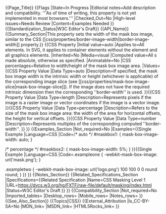 {{Page_Title}}
{{Flags
|State=In Progress
|Editorial notes=Add description and compatibility.
'''As of time of writing, this property is not yet implemented in most browsers.'''
|Checked_Out=No
|High-level issues=Needs Review
|Content=Examples Needed
}}
{{Standardization_Status|W3C Editor's Draft}}
{{API_Name}}
{{Summary_Section|This property sets the width of the mask box image, similar to the CSS [[css/properties/border-image-width|border-image-width]] property.}}
{{CSS Property
|Initial value=auto
|Applies to=All elements. In SVG, it applies to container elements without the <defs> element and all graphics elements.
|Inherited=No
|Media=visual
|Computed value=All <length>s made absolute, otherwise as specified.
|Animatable=No
|CSS percentages=Relative to width/height of the mask box image area.
|Values={{CSS Property Value
|Data Type=auto
|Description=If specified, the mask box image width is the intrinsic width or height (whichever is applicable) of the corresponding image slice (see [[css/properties/mask-box-image-slice|mask-box-image-slice]]). If the image does not have the required intrinsic dimension then the corresponding ''border-width'' is used.
}}{{CSS Property Value
|Data Type=length
|Description=Represents pixels if the image is a raster image or vector coordinates if the image is a vector image.
}}{{CSS Property Value
|Data Type=percentage
|Description=Refers to the size of the mask box image area: the width of the area for horizontal offsets, the height for vertical offsets.
}}{{CSS Property Value
|Data Type=number
|Description=Represents multiples of the corresponding computed ''border-width''.
}}
}}
{{Examples_Section
|Not_required=No
|Examples={{Single Example
|Language=CSS
|Code=/* auto */
#maskbox1: {
    mask-box-image-width: auto;
}

/* percentage */
#maskbox2: {
    mask-box-image-width: 5%;
}
}}{{Single Example
|Language=CSS
|Code=.exampleone {
    -webkit-mask-box-image: url('mask.png');
}

.exampletwo {
    -webkit-mask-box-image: url('logo.png') 100 100 0 0 round round;
}
}}
}}
{{Notes_Section}}
{{Related_Specifications_Section
|Specifications={{Related Specification
|Name=CSS Masking Level 1
|URL=https://dvcs.w3.org/hg/FXTF/raw-file/default/masking/index.html
|Status=W3C Editor's Draft
}}
}}
{{Compatibility_Section
|Not_required=No
|Imported_tables=
|Desktop_rows=
|Mobile_rows=
|Notes_rows=
}}
{{See_Also_Section}}
{{Topics|CSS}}
{{External_Attribution
|Is_CC-BY-SA=No
|MDN_link=
|MSDN_link=
|HTML5Rocks_link=
}}